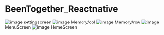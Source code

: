 # BeenTogether_Reactnative
![image](https://github.com/hne0810/BeenTogether_Reactnative/assets/131999712/4a0b7e98-f6b0-4e37-95df-a15c30fe742c) settingscreen
![image](https://github.com/hne0810/BeenTogether_Reactnative/assets/131999712/990b7806-fa41-4395-bb23-ebb46d41a2a1) Memory/col
![image](https://github.com/hne0810/BeenTogether_Reactnative/assets/131999712/6a302331-2a83-4a03-8613-065223c2e00f) Memory/row
![image](https://github.com/hne0810/BeenTogether_Reactnative/assets/131999712/c5167455-e8ee-4871-82e3-71a0cd8d463e) MenuScreen
![image](https://github.com/hne0810/BeenTogether_Reactnative/assets/131999712/a7dba36a-aec6-49eb-8a41-673a629a2995) HomeScreen




